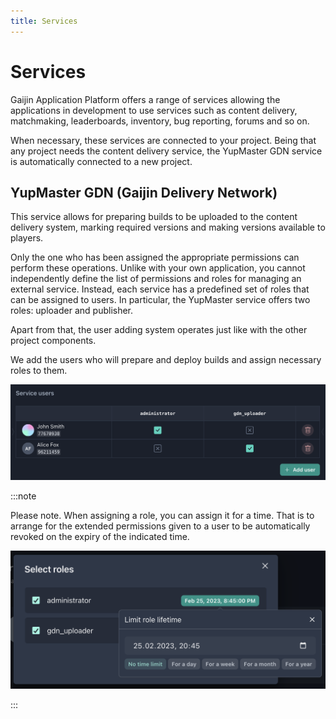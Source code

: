 ```yaml
---
title: Services
---
```


# Services

Gaijin Application Platform offers a range of services allowing the applications in development to use services such as content delivery, matchmaking, leaderboards, inventory, bug reporting, forums and so on.

When necessary, these services are connected to your project. Being that any project needs the content delivery service, the YupMaster GDN service is automatically connected to a new project.

## YupMaster GDN (Gaijin Delivery Network)

This service allows for preparing builds to be uploaded to the content delivery system, marking required versions and making versions available to players.

Only the one who has been assigned the appropriate permissions can perform these operations. Unlike with your own application, you cannot independently define the list of permissions and roles for managing an external service. Instead, each service has a predefined set of roles that can be assigned to users. In particular, the YupMaster service offers two roles: uploader and publisher.

Apart from that, the user adding system operates just like with the other project components.

We add the users who will prepare and deploy builds and assign necessary roles to them.

![Service users](./assets/service-users.png)

:::note

Please note. When assigning a role, you can assign it for a time.
That is to arrange for the extended permissions given to a user to be automatically revoked on the expiry of the indicated time.

![Service user role expiration](./assets/service-user-roles.png)

:::
